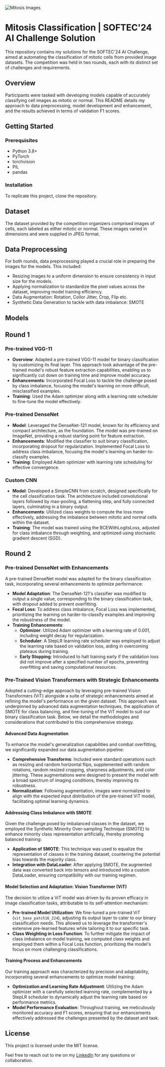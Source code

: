 ![Mitosis Images](mitosis-images.png)
# Mitosis Classification | SOFTEC'24 AI Challenge Solution

This repository contains my solutions for the SOFTEC'24 AI Challenge, aimed at automating the classification of mitotic cells from provided image datasets. The competition was held in two rounds, each with its distinct set of challenges and requirements.

## Overview

Participants were tasked with developing models capable of accurately classifying cell images as mitotic or normal. This README details my approach to data preprocessing, model development and enhancement, and the results achieved in terms of validation F1 scores.

## Getting Started

### Prerequisites

- Python 3.8+
- PyTorch
- torchvision
- PIL
- pandas

### Installation

To replicate this project, clone the repository.

## Dataset

The dataset provided by the competition organizers comprised images of cells, each labeled as either mitotic or normal. These images varied in dimensions and were supplied in JPEG format.

## Data Preprocessing

For both rounds, data preprocessing played a crucial role in preparing the images for the models. This included:

- Resizing images to a uniform dimension to ensure consistency in input size for the models.
- Applying normalization to standardize the pixel values across the dataset, improving model training efficiency.
- Data Augmentation: Rotation, Collor Jitter, Crop, Flip etc.
- Synthetic Data Generation to tackle with data imbalance: SMOTE

## Models

## Round 1

### Pre-trained VGG-11

- **Overview**: Adapted a pre-trained VGG-11 model for binary classification by customizing its final layer. This approach took advantage of the pre-trained model's robust feature extraction capabilities, enabling us to significantly cut down on training time and improve model accuracy.
- **Enhancements**: Incorporated Focal Loss to tackle the challenge posed by class imbalance, focusing the model's learning on more difficult, misclassified examples.
- **Training**: Used the Adam optimizer along with a learning rate scheduler to fine-tune the model effectively.

### Pre-trained DenseNet

- **Model**: Leveraged the DenseNet-121 model, known for its efficiency and compact architecture, as the foundation. The model was pre-trained on ImageNet, providing a robust starting point for feature extraction.
- **Enhancements**: Modified the classifier to suit binary classification, incorporating dropout for regularization. Implemented Focal Loss to address class imbalance, focusing the model's learning on harder-to-classify examples.
- **Training**: Employed Adam optimizer with learning rate scheduling for effective convergence.

### Custom CNN

- **Model**: Developed a SimpleCNN from scratch, designed specifically for the cell classification task. The architecture included convolutional layers followed by max-pooling, a flattening step, and fully connected layers, culminating in a binary output.
- **Enhancements**: Utilized class weights to compute the loss more effectively, addressing the imbalance between mitotic and normal cells within the dataset.
- **Training**: The model was trained using the BCEWithLogitsLoss, adjusted for class imbalance through weighting, and optimized using stochastic gradient descent (SGD).

## Round 2

### Pre-trained DenseNet with Enhancements

A pre-trained DenseNet model was adapted for the binary classification task, incorporating several enhancements to optimize performance:

- **Model Adaptation**: The DenseNet-121's classifier was modified to output a single value, corresponding to the binary classification task, with dropout added to prevent overfitting.
- **Focal Loss**: To address class imbalance, Focal Loss was implemented, prioritizing the learning on harder-to-classify examples and improving the robustness of the model.
- **Training Enhancements**:
  - **Optimizer**: Utilized Adam optimizer with a learning rate of 0.001, including weight decay for regularization.
  - **Scheduler**: A StepLR learning rate scheduler was employed to adjust the learning rate based on validation loss, aiding in overcoming plateaus during training.
  - **Early Stopping**: Introduced to halt training early if the validation loss did not improve after a specified number of epochs, preventing overfitting and saving computational resources.

### Pre-Trained Vision Transformers with Strategic Enhancements

Adopted a cutting-edge approach by leveraging pre-trained Vision Transformers (ViT) alongside a suite of strategic enhancements aimed at refining the model's performance on the given dataset. This approach was underpinned by advanced data augmentation techniques, the application of SMOTE for class balancing, and fine-tuning of the ViT model to suit our binary classification task. Below, we detail the methodologies and considerations that contributed to this comprehensive strategy.

#### **Advanced Data Augmentation**
To enhance the model's generalization capabilities and combat overfitting, we significantly expanded our data augmentation pipeline:

- **Comprehensive Transforms**: Included were standard operations such as resizing and random horizontal flips, supplemented with random rotations, random resized cropping, sharpness adjustments, and color jittering. These augmentations were designed to present the model with a broad spectrum of imaging conditions, thereby improving its robustness.
- **Normalization**: Following augmentation, images were normalized to align with the expected input distribution of the pre-trained ViT model, facilitating optimal learning dynamics.

#### Addressing Class Imbalance with SMOTE

Given the challenge posed by imbalanced classes in the dataset, we employed the Synthetic Minority Over-sampling Technique (SMOTE) to enhance minority class representation artificially, thereby promoting balanced training:

- **Application of SMOTE**: This technique was used to equalize the representation of classes in the training dataset, countering the potential bias towards the majority class.
- **Integration with DataLoader**: After applying SMOTE, the augmented data was converted back into tensors and introduced into a custom DataLoader, ensuring compatibility with our training regimen.

#### Model Selection and Adaptation: Vision Transformer (ViT)

The decision to utilize a ViT model was driven by its proven efficacy in image classification tasks, attributable to its self-attention mechanism:

- **Pre-trained Model Utilization**: We fine-tuned a pre-trained ViT (`vit_base_patch16_224`), adjusting its output layer to cater to our binary classification needs. This allowed us to leverage the transformer's extensive pre-learned features while tailoring it to our specific task.
- **Class Weighting in Loss Function**: To further mitigate the impact of class imbalance on model training, we computed class weights and employed them within a Focal Loss function, prioritizing the model's focus on more challenging classifications.

#### Training Process and Enhancements

Our training approach was characterized by precision and adaptability, incorporating several enhancements to optimize model training:

- **Optimization and Learning Rate Adjustment**: Utilizing the Adam optimizer with a carefully selected learning rate, complemented by a StepLR scheduler to dynamically adjust the learning rate based on performance metrics.
- **Model Performance Evaluation**: Throughout training, we meticulously monitored accuracy and F1 scores, ensuring that our enhancements effectively addressed the challenges presented by the dataset and task.

## License

This project is licensed under the MIT license.

Feel free to reach out to me on my [LinkedIn](linkedin.com/in/fatima-azfar-ziya-52a566154/) for any questions or collaboration.
